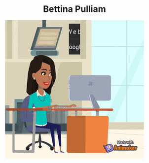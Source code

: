 <div align="center">
  <h1>Bettina Pulliam</h1>
</div>

<div align="center">
<img src="https://raw.githubusercontent.com/bfpulliam/bfpulliam/master/assets/YNUP87RS71CER2CK.gif">
</div>
